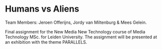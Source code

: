 # Humans vs Aliens
Team Members: Jeroen Offerijns, Jordy van Miltenburg & Mees Gelein.

Final assignment for the New Media New Technology course of Media Technology MSc. for Leiden University. The assignment will be presented at an exhibition with the theme PARALLELS.
